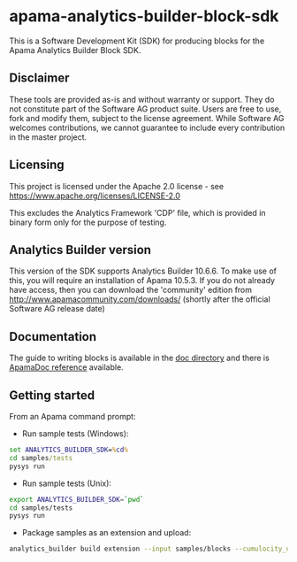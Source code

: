 # apama-analytics-builder-block-sdk

This is a Software Development Kit (SDK) for producing blocks for the Apama Analytics Builder Block SDK.

## Disclaimer

These tools are provided as-is and without warranty or support. They do not constitute part of the Software AG product suite. Users are free to use, fork and modify them, subject to the license agreement. While Software AG welcomes contributions, we cannot guarantee to include every contribution in the master project.

## Licensing

This project is licensed under the Apache 2.0 license - see <https://www.apache.org/licenses/LICENSE-2.0>

This excludes the Analytics Framework 'CDP' file, which is provided in binary form only for the purpose of testing.

## Analytics Builder version

This version of the SDK supports Analytics Builder 10.6.6.  To make use of this, you will require an installation of Apama 10.5.3. If you do not already have access, then you can download the 'community' edition from <http://www.apamacommunity.com/downloads/> (shortly after the official Software AG release date)

## Documentation

The guide to writing blocks is available in the [doc directory](doc/000-contents.md) and there is [ApamaDoc reference](https://softwareag.github.io/apama-analytics-builder-block-sdk/doc/apamadoc/index.html) available.

## Getting started

From an Apama command prompt:

* Run sample tests (Windows):
```bat
set ANALYTICS_BUILDER_SDK=%cd%
cd samples/tests
pysys run
```

* Run sample tests (Unix):

```bash
export ANALYTICS_BUILDER_SDK=`pwd`
cd samples/tests
pysys run
```

* Package samples as an extension and upload:

```bash
analytics_builder build extension --input samples/blocks --cumulocity_url <URL> --username <tenantID>/<username> --password <password> --name sample-blocks
```
